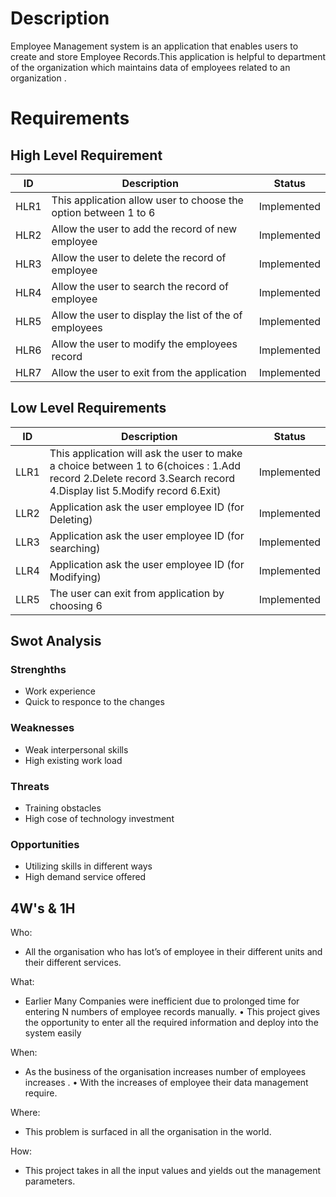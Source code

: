 # Description
Employee Management system is an application that enables users to create and store Employee Records.This application is helpful to department of the organization which maintains data of employees related to an organization .

# Requirements

## High Level Requirement
| ID | Description | Status |
|----|-------------|--------|
|HLR1 | This application allow user to choose the option between 1 to 6 | Implemented|
|HLR2 | Allow the user to add the record of new employee | Implemented|
|HLR3 | Allow the user to delete the record of employee | Implemented|
|HLR4 | Allow the user to search the record of employee | Implemented|
|HLR5 |  Allow the user to display the list of the of employees | Implemented|
|HLR6 | Allow the user to modify the employees record | Implemented|
|HLR7 | Allow the user to exit from the application | Implemented|

## Low Level Requirements
| ID | Description | Status |
|----|-------------|--------|
|LLR1 |This application will ask the user to make a choice between 1 to 6(choices : 1.Add record 2.Delete record 3.Search record 4.Display list 5.Modify record 6.Exit)|Implemented|
|LLR2|Application ask the user employee ID (for Deleting)|Implemented|
|LLR3|Application ask the user employee ID (for searching)|Implemented|
|LLR4|Application ask the user employee ID (for Modifying)|Implemented|
|LLR5|The user can exit from application by choosing 6|Implemented|
   
## Swot Analysis
### Strenghths
* Work experience
* Quick to responce to the changes

### Weaknesses
*  Weak interpersonal skills
*  High existing work load

### Threats
*  Training obstacles
*  High cose of technology investment

### Opportunities
*  Utilizing skills in different ways
*  High demand service offered

## 4W's & 1H
Who:

* All the organisation who has lot’s of employee in their different units and their different services.

What:

* Earlier Many Companies were inefficient due to prolonged time for entering N numbers of employee records manually. • This project gives the opportunity to enter all the required information and deploy into the system easily

When:

* As the business of the organisation increases number of employees increases . • With the increases of employee their data management require.

Where:

* This problem is surfaced in all the organisation in the world.

How:

* This project takes in all the input values and yields out the management parameters.
